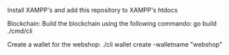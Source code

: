 Install XAMPP's and add this repository to XAMPP's htdocs


Blockchain:
Build the blockchain using the following commando: 
go build ./cmd/cli

Create a wallet for the webshop:
./cli wallet create -walletname "webshop"